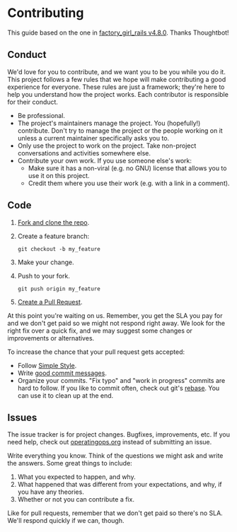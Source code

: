 # Contributing

This guide based on the one in [factory_girl_rails v4.8.0][source]. Thanks Thoughtbot!

## Conduct

We'd love for you to contribute, and we want you to be you while you do it. This project follows a few rules that we hope will make contributing a good experience for everyone. These rules are just a framework; they're here to help you understand how the project works. Each contributor is responsible for their conduct.

* Be professional.
* The project's maintainers manage the project. You (hopefully!) contribute. Don't try to manage the project or the people working on it unless a current maintainer specifically asks you to.
* Only use the project to work on the project. Take non-project conversations and activities somewhere else.
* Contribute your own work. If you use someone else's work:
  * Make sure it has a non-viral (e.g. no GNU) license that allows you to use it on this project.
  * Credit them where you use their work (e.g. with a link in a comment).

## Code

1. [Fork and clone the repo][fork].

1. Create a feature branch:

   ```shell
   git checkout -b my_feature
   ```

1. Make your change.

1. Push to your fork.

   ```shell
   git push origin my_feature
   ```

1. [Create a Pull Request][pr].

At this point you're waiting on us. Remember, you get the SLA you pay for and we don't get paid so we might not respond
right away. We look for the right fix over a quick fix, and we may suggest some changes or improvements or alternatives.

To increase the chance that your pull request gets accepted:

* Follow [Simple Style][style].
* Write [good commit messages][commits].
* Organize your commits. "Fix typo" and "work in progress" commits are hard to follow. If you like to commit often, check out git's [rebase][rebase]. You can use it to clean up at the end.

## Issues

The issue tracker is for project changes. Bugfixes, improvements, etc. If you need help, check out
[operatingops.org][home] instead of submitting an issue.

Write everything you know. Think of the questions we might ask and write the answers. Some great things to include:

  1. What you expected to happen, and why.
  2. What happened that was different from your expectations, and why, if you have any theories.
  3. Whether or not you can contribute a fix.

Like for pull requests, remember that we don't get paid so there's no SLA. We'll respond quickly if we can, though.

[conduct]: https://www.ubuntu.com/about/about-ubuntu/conduct
[commits]: http://tbaggery.com/2008/04/19/a-note-about-git-commit-messages.html
[fork]: https://help.github.com/articles/fork-a-repo/
[home]: https://operatingops.org
[pr]: https://help.github.com/articles/creating-a-pull-request/
[rebase]: https://help.github.com/articles/about-git-rebase/
[source]: https://github.com/thoughtbot/factory_girl_rails/blob/v4.8.0/CONTRIBUTING.md
[style]: https://github.com/operatingops/simple_style/blob/v0.1.1/SIMPLE_STYLE.md
